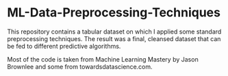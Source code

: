# ML-Data-Preprocessing-Techniques
This repository contains a tabular dataset on which I applied some standard preprocessing techniques. The result was a final, cleansed dataset that can be fed to different predictive algorithms.

Most of the code is taken from Machine Learning Mastery by Jason Brownlee and some from towardsdatascience.com.
